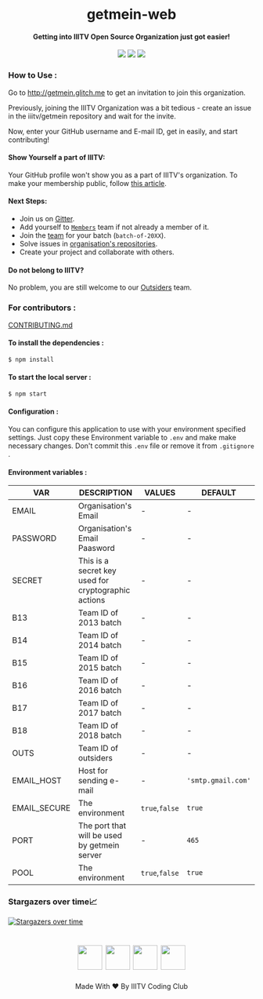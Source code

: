 <h1 align='center'>getmein-web</h1>
<h4 align ='center'>Getting into IIITV Open Source Organization just got easier!</h4>

<p align='center'>
<a href="https://travis-ci.com/iiitv/getmein-web"><img src="https://img.shields.io/travis/com/iiitv/getmein-web.svg?style=for-the-badge"></a>
<a href="https://github.com/iiitv/getmein-web/issues"><img src="https://img.shields.io/github/issues/iiitv/getmein-web.svg?style=for-the-badge"></a>
<a href="https://github.com/iiitv/getmein-web/blob/master/LICENSE"><img src="https://img.shields.io/github/license/iiitv/getmein-web.svg?style=for-the-badge"></a>
</p>

### How to Use :

Go to http://getmein.glitch.me to get an invitation to join this organization.

Previously, joining the IIITV Organization was a bit tedious - create an issue in the iiitv/getmein repository and wait for the invite.

Now, enter your GitHub username and E-mail ID, get in easily, and start contributing!

#### Show Yourself a part of IIITV:
Your GitHub profile won't show you as a part of IIITV's organization. To make your membership public, follow [this article](https://help.github.com/articles/publicizing-or-concealing-organization-membership/).


#### Next Steps:

* Join us on [Gitter](https://gitter.im/iiitv/general).
* Add yourself to [`Members`](https://github.com/orgs/iiitv/teams/members) team if not already a member of it.
* Join the [team](https://github.com/orgs/iiitv/teams) for your batch (`batch-of-20XX`).
* Solve issues in [organisation's repositories](https://github.com/iiitv/repositories).
* Create your project and collaborate with others.

#### Do not belong to IIITV?

No problem, you are still welcome to our [Outsiders](https://github.com/orgs/iiitv/teams/outsiders) team.

### For contributors :

[CONTRIBUTING.md](https://github.com/iiitv/getmein-web/blob/master/CONTRIBUTING.md)

#### To install the dependencies :

```sh
$ npm install
```

#### To start the local server :

```sh
$ npm start
```

#### Configuration :

You can configure this application to use with your environment specified settings. Just copy these Environment variable to `.env` and make make necessary changes.
Don't commit this `.env` file or remove it from `.gitignore` .

#### Environment variables :

| VAR                | DESCRIPTION                                  | VALUES             | DEFAULT              |
|--------------------|----------------------------------------------|--------------------|----------------------|
| EMAIL              | Organisation's Email                         | -                  |  -                   |
| PASSWORD           | Organisation's Email Paasword                | -                  |  -                   |
| SECRET             | This is a secret key used for cryptographic actions| -                  |  -                   |
| B13                | Team ID of 2013 batch                        | -                  |  -                   |
| B14                | Team ID of 2014 batch                        | -                  |  -                   |
| B15                | Team ID of 2015 batch                        | -                  |  -                   |
| B16                | Team ID of 2016 batch                        | -                  |  -                   |
| B17                | Team ID of 2017 batch                        | -                  |  -                   |
| B18                | Team ID of 2018 batch                        | -                  |  -                   |
| OUTS               | Team ID of outsiders                         | -                  |  -                   |
| EMAIL_HOST         | Host for sending e-mail                      |      -             | `'smtp.gmail.com'`   |
| EMAIL_SECURE       | The environment                              | `true`,`false`     |  `true`              |
| PORT               | The port that will be used by getmein server |      -             |  `465`               |
| POOL               | The environment                              | `true`,`false`     |  `true`              |

### Stargazers over time📈

[![Stargazers over time](https://starchart.cc/iiitv/getmein-web.svg)](https://starchart.cc/iiitv/getmein-web)

<h1 align='center'>
<a href="https://www.facebook.com/iiitvcc/"><img width="50px" src="https://image.flaticon.com/icons/svg/124/124010.svg"></a>
<a href="https://www.linkedin.com/company/iiitvcc/"><img width="50px" src="https://image.flaticon.com/icons/svg/124/124011.svg"></a>
<a href="https://twitter.com/iiitvcc/"><img width="50px" src="https://image.flaticon.com/icons/svg/124/124021.svg"></a>
<a href="mailto:codingclub@iiitvadodara.ac.in"><img width="50px" src="https://cdn2.iconfinder.com/data/icons/social-icons-color/512/gmail-512.png"></a>
</h1>
<p align='center'>Made With ❤ By IIITV Coding Club</p>
